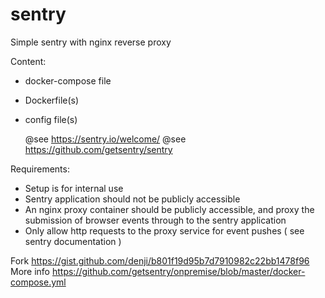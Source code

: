 # sentry
Simple sentry with nginx reverse proxy


Content:
  * docker-compose file
  * Dockerfile(s)
  * config file(s)

    @see https://sentry.io/welcome/
    @see https://github.com/getsentry/sentry


Requirements:

-  Setup is for internal use
- Sentry application should not be publicly accessible
- An nginx proxy container should be publicly accessible,  and proxy the submission of
   browser events through  to the sentry application
- Only allow http requests to the proxy service   for event pushes ( see sentry documentation )


Fork https://gist.github.com/denji/b801f19d95b7d7910982c22bb1478f96
More info https://github.com/getsentry/onpremise/blob/master/docker-compose.yml
